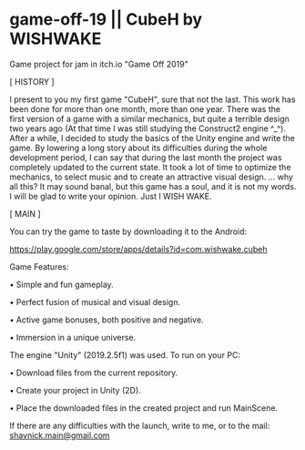 # game-off-19 || CubeH by WISHWAKE
Game project for jam in itch.io "Game Off 2019"

[ HISTORY ]

I present to you my first game "CubeH", sure that not the last. 
This work has been done for more than one month, more than one year. 
There was the first version of a game with a similar mechanics, but quite a terrible design two years ago 
(At that time I was still studying the Construct2 engine ^_^). 
After a while, I decided to study the basics of the Unity engine and write the game.
By lowering a long story about its difficulties during the whole development period, I can say that during the last month
the project was completely updated to the current state. It took a lot of time to optimize the mechanics, 
to select music and to create an attractive visual design.
... why all this? It may sound banal, but this game has a soul, and it is not my words. I will be 
glad to write your opinion. Just I WISH WAKE.

[ MAIN ]

You can try the game to taste by downloading it to the Android:

https://play.google.com/store/apps/details?id=com.wishwake.cubeh

Game Features:

•	Simple and fun gameplay.

•	Perfect fusion of musical and visual design.

•	Active game bonuses, both positive and negative.

•	Immersion in a unique universe.


The engine "Unity" (2019.2.5f1) was used. To run on your PC:

•	Download files from the current repository.

•	Create your project in Unity (2D).

•	Place the downloaded files in the created project and run MainScene.

If there are any difficulties with the launch, write to me, or to the mail: shavnick.main@gmail.com
